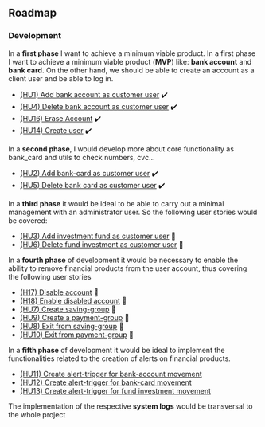 ## Roadmap


### Development

In a __first phase__ I want to achieve a minimum viable product. In a first phase I want to achieve a minimum viable product (**MVP**) like: __bank account__ and __bank card__. On the other hand, we should be able to create an account as a client user and be able to log in.
* [(HU1) Add bank account as customer user](https://github.com/pepitoenpeligro/CloudBanking/issues/13) :heavy_check_mark:
* [(HU4) Delete bank account as customer user](https://github.com/pepitoenpeligro/CloudBanking/issues/16) :heavy_check_mark:
* [(HU16) Erase Account](https://github.com/pepitoenpeligro/CloudBanking/issues/28) :heavy_check_mark:
* [(HU14) Create user](https://github.com/pepitoenpeligro/CloudBanking/issues/26) :heavy_check_mark:

In a __second phase__, I would develop more about core functionality as bank_card and utils to check numbers, cvc... 
* [(HU2) Add bank-card as customer user](https://github.com/pepitoenpeligro/CloudBanking/issues/14) :heavy_check_mark:
* [(HU5) Delete bank card as customer user](https://github.com/pepitoenpeligro/CloudBanking/issues/17) :heavy_check_mark:


In a __third phase__ it would be ideal to be able to carry out a minimal management with an administrator user. So the following user stories would be covered:

* [(HU3) Add investment fund as customer user](https://github.com/pepitoenpeligro/CloudBanking/issues/15) :pencil:
* [(HU6) Delete fund investment as customer user](https://github.com/pepitoenpeligro/CloudBanking/issues/18) :pencil:


In a __fourth phase__ of development it would be necessary to enable the ability to remove financial products from the user account, thus covering the following user stories
* [(H17) Disable account](https://github.com/pepitoenpeligro/CloudBanking/issues/29) :pencil:
* [(H18) Enable disabled account](https://github.com/pepitoenpeligro/CloudBanking/issues/30) :pencil:
* [(HU7) Create saving-group](https://github.com/pepitoenpeligro/CloudBanking/issues/19) :pencil:
* [(HU9) Create a payment-group](https://github.com/pepitoenpeligro/CloudBanking/issues/21) :pencil:
* [(HU8) Exit from saving-group](https://github.com/pepitoenpeligro/CloudBanking/issues/20) :pencil:
* [(HU10) Exit from payment-group](https://github.com/pepitoenpeligro/CloudBanking/issues/22) :pencil:


In a __fifth phase__ of development it would be ideal to implement the functionalities related to the creation of alerts on financial products.
* [(HU11) Create alert-trigger for bank-account movement](https://github.com/pepitoenpeligro/CloudBanking/issues/23)
* [(HU12) Create alert-trigger for bank-card movement](https://github.com/pepitoenpeligro/CloudBanking/issues/24)
* [(HU13) Create alert-trigger for fund investment movement](https://github.com/pepitoenpeligro/CloudBanking/issues/25)

The implementation of the respective __system logs__ would be transversal to the whole project
